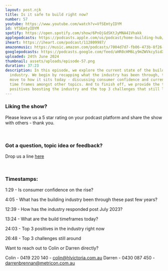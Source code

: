 ```yaml
---
layout: post.njk
title: Is it safe to build right now?
number: 57
youtube: https://www.youtube.com/watch?v=VfSEmtyIDYM
id: VfSEmtyIDYM
spotify: https://open.spotify.com/show/6PnOjGdSKtJyMNA41Vhakk
applepodcasts: https://podcasts.apple.com/us/podcast/home-building-hub/id1681936589
iheart: https://iheart.com/podcast/112809987/
amazonmusic: https://music.amazon.com/podcasts/7004d7d7-fb06-473b-8f26-8ce9992cac11
googlepodcasts: https://podcasts.google.com/feed/aHR0cHM6Ly9mZWVkcy5idXp6c3Byb3V0LmNvbS8yMTM5MTU1LnJzcw?sa=X&ved=0CAMQ4aUDahcKEwiwi5uc_72GAxUAAAAAHQAAAAAQQw
uploaded: 24th June 2024
thumbnail: assets/uploads/episode-57.png
duration: 37:23
description: In this episode, we explore the current state of the building
  industry. We begin by recapping what the industry has been through, then we
  move to how it sits today - discussing consumer confidence and current build
  time frames amongst other topics. And to finish off, we provide the top 3
  positives boosting the industry and the top 3 challenges that still linger.
---
```

### Liking the show?

Please leave us a 5 star rating on your podcast platform and share the show with others - thank you.

<br>

### Got a question, topic idea or feedback?

Drop us a line <a href="/contact" id="contact-us" target="_blank">here</a>

<br>

### Timestamps:

1:29 - Is consumer confidence on the rise? 

4:05 - What has the building industry been through these past few years? 

12:39 - How has the industry responded post July 2023?

13:24 - What are the build timeframes today?

24:03 - Top 3 positives in the industry right now

26:48 - Top 3 challenges still around

Want to reach out to Colin or Darren directly?

Colin - 0419 220 140 - colin@hlvictoria.com.au
Darren - 0430 087 450 - darrenbrennan@metricon.com.au